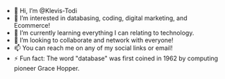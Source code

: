 - 👋 Hi, I’m @Klevis-Todi
- 👀 I’m interested in databasing, coding, digital marketing, and Ecommerce!
- 🌱 I’m currently learning everything I can relating to technology.
- 💞️ I’m looking to collaborate and network with everyone!
- 📫 You can reach me on any of my social links or email!
- ⚡ Fun fact: The word "database" was first coined in 1962 by computing pioneer Grace Hopper.
<!---
Klevis-Todi/Klevis-Todi is a ✨ special ✨ repository because its `README.md` (this file) appears on your GitHub profile.
You can click the Preview link to take a look at your changes.
--->
 
